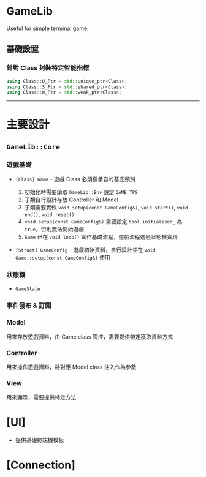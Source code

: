 # GameLib
Useful for simple terminal game.

## 基礎設置

### 針對 Class 封裝特定智能指標
```cpp
using Class::U_Ptr = std::unique_ptr<Class>;
using Class::S_Ptr = std::shared_ptr<Class>;
using Class::W_Ptr = std::weak_ptr<Class>;
```

---

# 主要設計

## `GameLib::Core`

### 遊戲基礎
- `[Class] Game` - 遊戲 Class 必須繼承自的基底類別
	1. 初始化時需要讀取 `GameLib::Env` 設定 `GAME_TPS`
	2. 子類自行設計存放 Controller 和 Model
	3. 子類需要實做 `void setup(const GameConfig&)`, `void start()`, `void end()`, `void reset()`
	3. `void setup(const GameConfig&)` 需要設定 `bool initialized_` 為 `true`，否則無法開始遊戲
	4. `Game` 已在 `void loop()` 實作基礎流程，遊戲流程透過狀態機實現

- `[Struct] GameConfig` - 遊戲初始資料，自行設計並在 `void Game::setup(const GameConfig&)` 使用

### 狀態機
- `GameState`

### 事件發布 & 訂閱

### Model
用來存放遊戲資料，由 Game class 管控，需要提供特定獲取資料方式

### Controller
用來操作遊戲資料，將對應 Model class 注入作為參數

### View
用來顯示，需要提供特定方法

# [UI]

- 提供基礎終端機模板

# [Connection]
